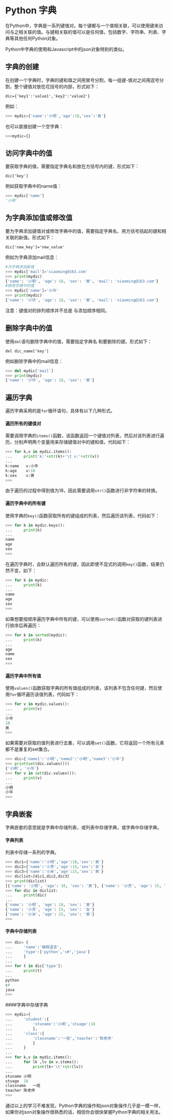 # Python 字典

在Python中，字典是一系列键值对。每个键都与一个值相关联，可以使用键来访问与之相关联的值。与键相关联的值可以是任何值，包括数字、字符串、列表、字典等其他任何Python对象。

Python中字典的使用和Javascript中的json对象特别的类似。



## 字典的创建

在创建一个字典时，字典的键和值之间用冒号分割，每一组键-值对之间用逗号分割，整个键值对放在花括号的内部，形式如下：

```
dic={'key1':'value1','key2':'value2'}
```

例如：

```python
>>> mydic={'name':'小明','age':18,'sex':'男'}
```

也可以直接创建一个空字典：

```python
>>>mydic={}
```



## 访问字典中的值

要获取字典的值，需要指定字典名和放在方括号内的键，形式如下：

```
dic['key']
```

例如获取字典中的name值：

```python
>>> mydic['name']
'小明'
```



## 为字典添加值或修改值

要为字典添加键值对或修改字典中的值，需要指定字典名、用方括号括起的键和相关联的新值。形式如下：

```
dic['new_key']='new_value'
```

例如为字典添加mail信息：

```python
#为字典添加新值
>>> mydic['mail']='xiaoming@163.com'
>>> print(mydic)
{'name': '小明', 'age': 18, 'sex': '男', 'mail': 'xiaoming@163.com'}
#修改字典中的值
>>> mydic['name']='小华'
>>> print(mydic)
{'name': '小华', 'age': 18, 'sex': '男', 'mail': 'xiaoming@163.com'}
```

注意：键值对的排列顺序并不总是 与添加顺序相同。



## 删除字典中的值

使用`del`语句删除字典中的值，需要指定字典名 和要删除的键。形式如下：

```
del dic_name['key']
```

例如删除字典中的mail信息：

```python
>>> del mydic['mail']
>>> print(mydic)
{'name': '小华', 'age': 18, 'sex': '男'}
```



## 遍历字典

遍历字典采用的是`for`循环语句，具体有以下几种形式。

#### 遍历所有的键值对

需要调用字典的`items()`函数，该函数返回一个键值对列表，然后对该列表进行遍历，分别声明两个变量用来存储键值对中的键和值，代码如下：

```python
>>> for k,v in mydic.items():
...     print('k:'+str(k)+'\t v:'+str(v))
... 
k:name	 v:小华
k:age	 v:18
k:sex	 v:男
>>> 
```

由于遍历的过程中得到值为18，因此需要调用`str()`函数进行非字符串的转换。

#### 遍历字典中的所有键

使用字典的`key()`函数获取所有的键组成的列表，然后遍历该列表，代码如下：

```python
>>> for k in mydic.keys():
...     print(k)
... 
name
age
sex
>>> 
```

在遍历字典时，会默认遍历所有的键，因此即使不显式的调用`key()`函数，结果仍然不变，如下：

```python
>>> for k in mydic:
...     print(k)
... 
name
age
sex
>>> 
```

如果想要按顺序遍历字典中所有的键，可以使用`sorted()`函数对获取的键列表进行排序后再遍历：

```python
>>> for k in sorted(mydic):
...     print(k)
... 
age
name
sex
>>> 
```

#### 遍历字典中所有值

使用`values()`函数获取字典的所有值组成的列表，该列表不包含任何键，然后使用`for`循环遍历该值列表，代码如下：

```python
>>> for v in mydic.values():
...     print(v)
... 
小华
18
男
>>> 
```

如果需要对获取的值列表进行去重，可以调用`set()`函数，它将返回一个所有元素都不是重复的set集合。

```python
>>> dic={'name1':'小明','name2':'小明','name3':'小华'}
>>> print(set(dic.values()))
{'小明', '小华'}
>>> for v in set(dic.values()):
...     print(v)
... 
小明
小华
>>> 
```



## 字典嵌套

字典嵌套的意思就是字典中存储列表，或列表中存储字典，或字典中存储字典。

#### 字典列表

列表中存储一系列的字典。

```python
>>> dic1={'name':'小明','age':18,'sex':'男'}
>>> dic2={'name':'小芳','age':15,'sex':'女'}
>>> dic3={'name':'小米','age':25,'sex':'男'}
>>> diclist=[dic1,dic2,dic3]
>>> print(diclist)
[{'name': '小明', 'age': 18, 'sex': '男'}, {'name': '小芳', 'age': 15, 'sex': '女'}, {'name': '小米', 'age': 25, 'sex': '男'}]
>>> for dic in diclist:
...     print(dic)
... 
{'name': '小明', 'age': 18, 'sex': '男'}
{'name': '小芳', 'age': 15, 'sex': '女'}
{'name': '小米', 'age': 25, 'sex': '男'}
>>> 
```

#### 字典中存储列表

```python
>>> dic= {
...     'name':'编程语言',
...     'type':['python','c#','java']
...     }
... 
>>> for t in dic['type']:
...     print(t)
... 
python
c#
java
>>> 
```

####字典中存储字典

```python
>>> mydic={
...     'student':{
...         'stuname':'小明','stuage':18
...         },
...     'class':{
...         'classname':'一班','teacher':'陈老师'
...         }
...     }
... 
>>> for k,v in mydic.items():
...     for lk ,lv in v.items():
...         print(lk+'\t'+str(lv))
... 
stuname	小明
stuage	18
classname	一班
teacher	陈老师
>>> 
```

通过以上的学习不难发现，Python字典的操作和json对象操作几乎是一模一样，如果你对json对象操作很熟悉的话，相信你会很快掌握Python字典的相关用法。







